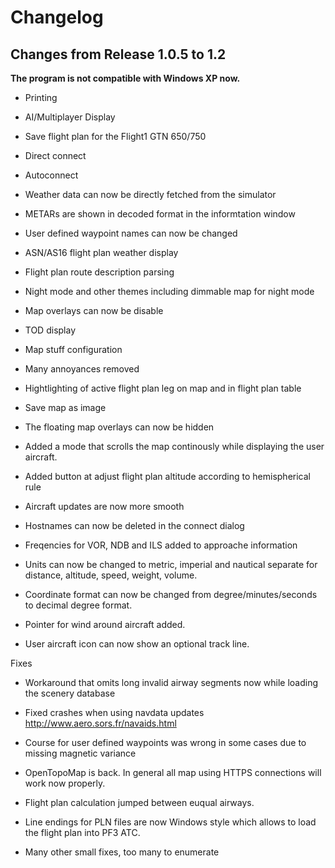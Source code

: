 # Changelog

## Changes from Release 1.0.5 to 1.2

**The program is not compatible with Windows XP now.**

* Printing
* AI/Multiplayer Display
* Save flight plan for the Flight1 GTN 650/750
* Direct connect
* Autoconnect
* Weather data can now be directly fetched from the simulator
* METARs are shown in decoded format in the informtation window
* User defined waypoint names can now be changed


* ASN/AS16 flight plan weather display
* Flight plan route description parsing
* Night mode and other themes including dimmable map for night mode
* Map overlays can now be disable
* TOD display
* Map stuff configuration
* Many annoyances removed
* Hightlighting of active flight plan leg on map and in flight plan table
* Save map as image
* The floating map overlays can now be hidden
* Added a mode that scrolls the map continously while displaying the user aircraft.
* Added button at adjust flight plan altitude according to hemispherical rule
* Aircraft updates are now more smooth
* Hostnames can now be deleted in the connect dialog
* Freqencies for VOR, NDB and ILS added to approache information
* Units can now be changed to metric, imperial and nautical separate for distance, altitude, speed, weight, volume.
* Coordinate format can now be changed from degree/minutes/seconds to decimal degree format.
* Pointer for wind around aircraft added.
* User aircraft icon can now show an optional track line.

Fixes
* Workaround that omits long invalid airway segments now while loading the scenery database
* Fixed crashes when using navdata updates http://www.aero.sors.fr/navaids.html
* Course for user defined waypoints was wrong in some cases due to missing magnetic variance
* OpenTopoMap is back. In general all map using HTTPS connections will work now properly.
* Flight plan calculation jumped between euqual airways.
* Line endings for PLN files are now Windows style which allows to load the flight plan into PF3 ATC.

* Many other small fixes, too many to enumerate


